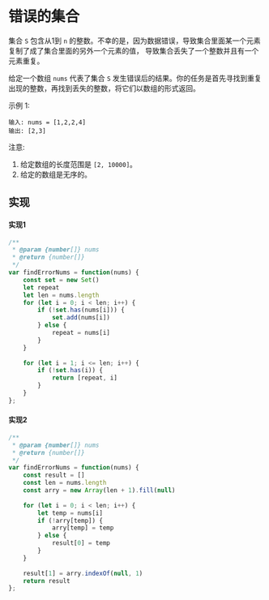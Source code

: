 # 错误的集合
集合 `S` 包含从1到 `n` 的整数。不幸的是，因为数据错误，导致集合里面某一个元素复制了成了集合里面的另外一个元素的值，
导致集合丢失了一个整数并且有一个元素重复。

给定一个数组 `nums` 代表了集合 `S` 发生错误后的结果。你的任务是首先寻找到重复出现的整数，再找到丢失的整数，将它们以数组的形式返回。

示例 1:
```
输入: nums = [1,2,2,4]
输出: [2,3]
```
注意:

1. 给定数组的长度范围是 `[2, 10000]`。
2. 给定的数组是无序的。

## 实现
#### 实现1
```js
/**
 * @param {number[]} nums
 * @return {number[]}
 */
var findErrorNums = function(nums) {
    const set = new Set()
    let repeat
    let len = nums.length
    for (let i = 0; i < len; i++) {
        if (!set.has(nums[i])) {
            set.add(nums[i])
        } else {
            repeat = nums[i]
        }
    }
    
    for (let i = 1; i <= len; i++) {
        if (!set.has(i)) {
            return [repeat, i]
        }
    }
};
```

#### 实现2
```js
/**
 * @param {number[]} nums
 * @return {number[]}
 */
var findErrorNums = function(nums) {
    const result = []
    const len = nums.length
    const arry = new Array(len + 1).fill(null) 
    
    for (let i = 0; i < len; i++) {
        let temp = nums[i]
        if (!arry[temp]) {
            arry[temp] = temp
        } else {
            result[0] = temp
        }
    }
    
    result[1] = arry.indexOf(null, 1)
    return result
};
```
